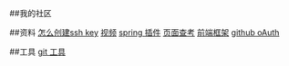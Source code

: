 ##我的社区

##资料
[怎么创建ssh key](https://help.github.com/en/articles/adding-a-new-ssh-key-to-your-github-account )
[视频](https://www.bilibili.com/video/av50200264/?p=4)
[spring 插件](https://spring.io/guides)
[页面查考](https://elasticsearch.cn)
[前端框架](https://v3.bootcss.com/)
[github oAuth ](https://developer.github.com/apps/managing-github-apps/transferring-ownership-of-a-github-app/)

##工具
[git 工具](https://git-scm.com/)
